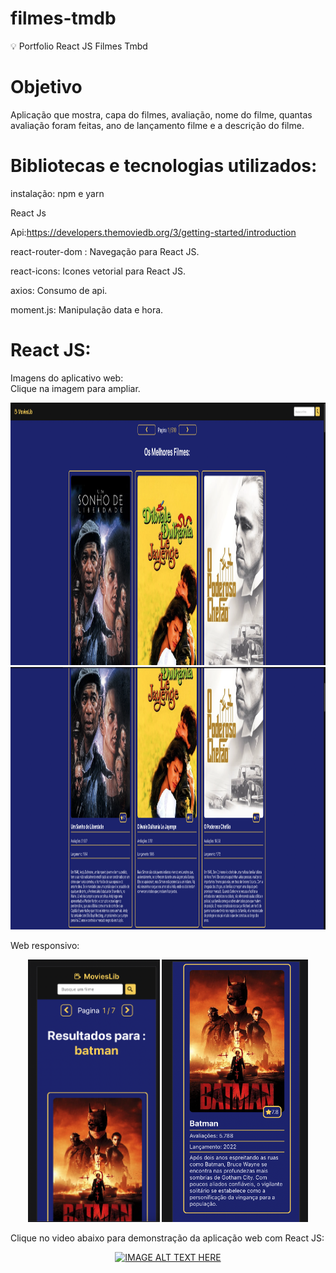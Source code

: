 # filmes-tmdb
:bulb: Portfolio React JS Filmes Tmbd

# Objetivo

Aplicação que mostra, capa do filmes, avaliação, nome do filme, quantas avaliação foram feitas, ano de lançamento filme e a descrição do filme.

# Bibliotecas e tecnologias utilizados:

instalação: npm e yarn

React Js

Api:https://developers.themoviedb.org/3/getting-started/introduction

react-router-dom : Navegação para React JS.

react-icons: Icones vetorial para React JS.

axios: Consumo de api.

moment.js: Manipulação data e hora.

# React JS:

Imagens do aplicativo web:<br/>
Clique na imagem para ampliar.
<p align='center'>
  <img height="420" src='ReadmeImages/web1.png'>
  <img height="420" src='ReadmeImages/web2.png'>
</p>

  Web responsivo:
<p align='center'>
  <img  height="420" src='ReadmeImages/web3.png'>
  <img  height="420" src='ReadmeImages/web4.png'>
</p>

Clique no video abaixo para demonstração da aplicação web com React JS:
<p align='center'>
<a href="http://www.youtube.com/watch?feature=player_embedded&v=eIir-Ld5w7I
" target="_blank"><img src="http://img.youtube.com/vi/eIir-Ld5w7I/0.jpg" 
alt="IMAGE ALT TEXT HERE" width="640" height="480" /></a>
</p>  

<!-- <a href="http://www.youtube.com/watch?feature=player_embedded&v=YOUTUBE_VIDEO_ID_HERE
" target="_blank"><img src="http://img.youtube.com/vi/YOUTUBE_VIDEO_ID_HERE/0.jpg" 
alt="IMAGE ALT TEXT HERE" width="240" height="180" border="10" /></a> -->
